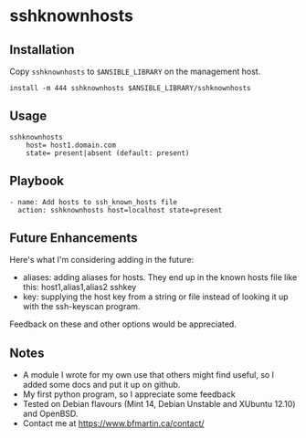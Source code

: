 # sshknownhosts


## Installation

Copy `sshknownhosts` to `$ANSIBLE_LIBRARY` on the management host.

	install -m 444 sshknownhosts $ANSIBLE_LIBRARY/sshknownhosts

## Usage

	sshknownhosts
		host= host1.domain.com
		state= present|absent (default: present)


## Playbook

	- name: Add hosts to ssh_known_hosts file
	  action: sshknownhosts host=localhost state=present

## Future Enhancements

Here's what I'm considering adding in the future:

- aliases: adding aliases for hosts.  They end up in the known hosts
  file like this: host1,alias1,alias2 sshkey
- key: supplying the host key from a string or file instead of looking
  it up with the ssh-keyscan program.

Feedback on these and other options would be appreciated.

## Notes

* A module I wrote for my own use that others might find useful, so I
  added some docs and put it up on github.
* My first python program, so I appreciate some feedback
* Tested on Debian flavours (Mint 14, Debian Unstable and XUbuntu
  12.10) and OpenBSD.
* Contact me at https://www.bfmartin.ca/contact/
